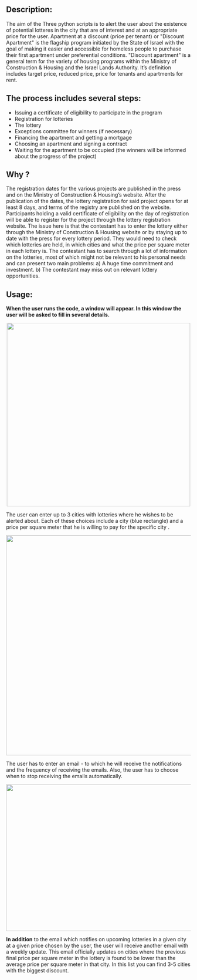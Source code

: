 ## Description:

The aim of the Three python scripts is to alert the user about the existence of potential lotteres in the city that are of interest and at an appropriate price for the  user. Apartment at a discount (price per tenant) or  "Discount Apartment" is the flagship program initiated by the State of Israel with the goal of making it easier and accessible for homeless people to purchase their first apartment under preferential conditions. "Discount apartment" is a general term for the variety of housing programs within the Ministry of Construction & Housing and the Israel Lands Authority. It’s definition includes target price, reduced price, price for tenants and apartments for rent.

## The process includes several steps:

* Issuing a certificate of eligibility to participate in the program
*  Registration for lotteries
* The lottery
* Exceptions committee for winners (if necessary)
* Financing the apartment and getting a mortgage
* Choosing an apartment and signing a contract
* Waiting for the apartment to be occupied (the winners will be informed about the progress of the project)

## Why ?
The registration dates for the various projects are published in the press and on the Ministry of Construction & Housing’s website. After the publication of the dates, the lottery registration for said project opens for at least 8 days, and terms of the registry are published on the website. Participants holding a valid certificate of eligibility on the day of registration will be able to register for the project through the lottery registration website. The issue here is that the contestant has to enter the lottery either through the Ministry of Construction & Housing website or by staying up to date with the press for every lottery period. They would need to check which lotteries are held, in which cities and what the price per square meter in each lottery is. The contestant has to search  through a lot of information on the lotteries, most of which might not be relevant to his personal needs and can present two main problems: 
a) A huge time commitment and investment. 
b) The contestant may miss out on  relevant lottery opportunities. 



## Usage:
**When the user runs the code, a window will appear. In this window the user will be asked to fill in several details.**
<p align="center">
<img src="https://github.com/doron227/Dira-lottery-/blob/main/images/pic%2011.png" width="500" height="500" />

The user can enter up to 3 cities with lotteries where he wishes to be alerted about. Each of these choices include a city (blue rectangle) and a price per square meter that he is willing to pay for the specific city .
 
<p align="center">
<img src="https://github.com/doron227/Dira-lottery-/blob/main/images/photo1.png" width="600" height="600" />

The user has to enter an email - to which he will receive the notifications and the frequency of receiving the emails.
Also, the user has to choose when to stop receiving the emails automatically.
  
<p align="center">
<img src="https://github.com/doron227/Dira-lottery-/blob/main/images/photo2.png " width="600" height="400" />
    
**In addition** to the email which notifies on upcoming lotteries in a given city at a given price chosen by the user, the user will receive another email with a weekly update. This email officially updates on cities where the previous final price per square meter in the lottery is found to be lower than the average price per square meter in that city. In this list you can find 3-5 cities with the biggest discount.
